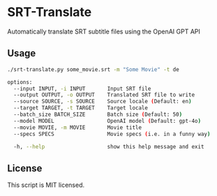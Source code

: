 # SRT-Translate

Automatically translate SRT subtitle files using the OpenAI GPT API

## Usage

```bash
./srt-translate.py some_movie.srt -m "Some Movie" -t de

options:
  --input INPUT, -i INPUT       Input SRT file
  --output OUTPUT, -o OUTPUT    Translated SRT file to write
  --source SOURCE, -s SOURCE    Source locale (Default: en)
  --target TARGET, -t TARGET    Target locale
  --batch_size BATCH_SIZE       Batch size (Default: 50)
  --model MODEL                 OpenAI model (Default: gpt-4o)
  --movie MOVIE, -m MOVIE       Movie title
  --specs SPECS                 Movie specs (i.e. in a funny way)

  -h, --help                    show this help message and exit
```

## License

This script is MIT licensed.
